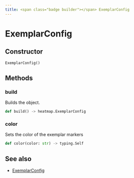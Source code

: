 ```yaml
---
title: <span class="badge builder"></span> ExemplarConfig
---
```

# <span class="badge builder"></span> ExemplarConfig

## Constructor

```python
ExemplarConfig()
```
## Methods

### <span class="badge object-method"></span> build

Builds the object.

```python
def build() -> heatmap.ExemplarConfig
```

### <span class="badge object-method"></span> color

Sets the color of the exemplar markers

```python
def color(color: str) -> typing.Self
```

## See also

 * <span class="badge object-type-class"></span> [ExemplarConfig](./object-ExemplarConfig.md)
